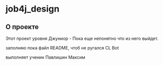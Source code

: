 # job4j_design

## О проекте

Этот проект уровня Джуниор - Пока еще непонятно что из него выйдет.

заполняю пока файл README, чтоб не ругался CL Bot

выполняет ученик Павлишин Максим